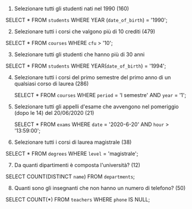 1. Selezionare tutti gli studenti nati nel 1990 (160)

SELECT \* FROM `students` WHERE YEAR (`date_of_birth`) = '1990';

2. Selezionare tutti i corsi che valgono più di 10 crediti (479)

SELECT \* FROM `courses` WHERE `cfu` > '10';

3. Selezionare tutti gli studenti che hanno più di 30 anni

SELECT \* FROM `students` WHERE YEAR(`date_of_birth`) = '1994';

4. Selezionare tutti i corsi del primo semestre del primo anno di un qualsiasi corso di
   laurea (286)

   SELECT \* FROM `courses` WHERE `period` = 'I semestre' AND `year` = '1';

5. Selezionare tutti gli appelli d'esame che avvengono nel pomeriggio (dopo le 14) del
   20/06/2020 (21)

   SELECT \* FROM `exams` WHERE `date` = '2020-6-20' AND `hour` > '13:59:00';

6. Selezionare tutti i corsi di laurea magistrale (38)

SELECT \* FROM `degrees` WHERE `level` = 'magistrale';

7. Da quanti dipartimenti è composta l'università? (12)

SELECT COUNT(DISTINCT `name`) FROM `departments`;

8. Quanti sono gli insegnanti che non hanno un numero di telefono? (50)

SELECT COUNT(\*) FROM `teachers` WHERE `phone` IS NULL;
